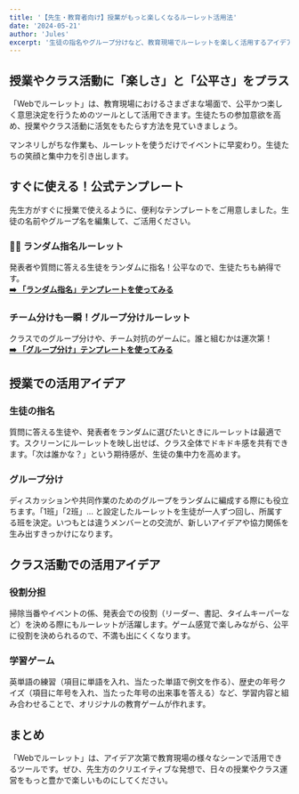```yaml
---
title: '【先生・教育者向け】授業がもっと楽しくなるルーレット活用法'
date: '2024-05-21'
author: 'Jules'
excerpt: '生徒の指名やグループ分けなど、教育現場でルーレットを楽しく活用するアイデアと、すぐに使える公式テンプレートを紹介します。'
---
```


## 授業やクラス活動に「楽しさ」と「公平さ」をプラス

「Webでルーレット」は、教育現場におけるさまざまな場面で、公平かつ楽しく意思決定を行うためのツールとして活用できます。生徒たちの参加意欲を高め、授業やクラス活動に活気をもたらす方法を見ていきましょう。

マンネリしがちな作業も、ルーレットを使うだけでイベントに早変わり。生徒たちの笑顔と集中力を引き出します。

## すぐに使える！公式テンプレート

先生方がすぐに授業で使えるように、便利なテンプレートをご用意しました。生徒の名前やグループ名を編集して、ご活用ください。

### 👨‍🏫 ランダム指名ルーレット
発表者や質問に答える生徒をランダムに指名！公平なので、生徒たちも納得です。
<br/>
**[➡️ 「ランダム指名」テンプレートを使ってみる](/templates/roulette/7f781394-2fa8-4157-be18-5bb27989d32b)**

### チーム分けも一瞬！グループ分けルーレット
クラスでのグループ分けや、チーム対抗のゲームに。誰と組むかは運次第！
<br/>
**[➡️ 「グループ分け」テンプレートを使ってみる](/templates/roulette/02b1323f-ceeb-46b8-abac-a48474a168e7)**

## 授業での活用アイデア

### 生徒の指名
質問に答える生徒や、発表者をランダムに選びたいときにルーレットは最適です。スクリーンにルーレットを映し出せば、クラス全体でドキドキ感を共有できます。「次は誰かな？」という期待感が、生徒の集中力を高めます。

### グループ分け
ディスカッションや共同作業のためのグループをランダムに編成する際にも役立ちます。「1班」「2班」... と設定したルーレットを生徒が一人ずつ回し、所属する班を決定。いつもとは違うメンバーとの交流が、新しいアイデアや協力関係を生み出すきっかけになります。

## クラス活動での活用アイデア

### 役割分担
掃除当番やイベントの係、発表会での役割（リーダー、書記、タイムキーパーなど）を決める際にもルーレットが活躍します。ゲーム感覚で楽しみながら、公平に役割を決められるので、不満も出にくくなります。

### 学習ゲーム
英単語の練習（項目に単語を入れ、当たった単語で例文を作る）、歴史の年号クイズ（項目に年号を入れ、当たった年号の出来事を答える）など、学習内容と組み合わせることで、オリジナルの教育ゲームが作れます。

## まとめ

「Webでルーレット」は、アイデア次第で教育現場の様々なシーンで活用できるツールです。ぜひ、先生方のクリエイティブな発想で、日々の授業やクラス運営をもっと豊かで楽しいものにしてください。
